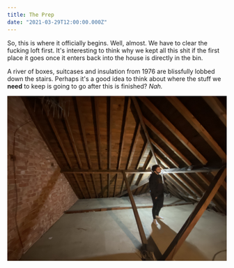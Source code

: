 ```yaml
---
title: The Prep
date: "2021-03-29T12:00:00.000Z"
---
```


So, this is where it officially begins. Well, almost. We have to clear the fucking loft first. It's interesting to think why we kept all this shit if the first place it goes once it enters back into the house is directly in the bin. 

A river of boxes, suitcases and insulation from 1976 are blissfully lobbed down the stairs. Perhaps it's a good idea to think about where the stuff we **need** to keep is going to go after this is finished? _Nah._

![Empty Loft](./empty-the-loft.jpeg)

